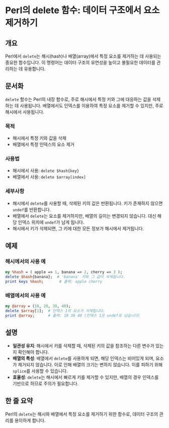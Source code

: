 <!--
Meta Description: # Perl의 delete 함수: 데이터 구조에서 요소 제거하기 ## 개요 Perl에서 `delete`는 해시(hash)나 배열(array)에서 특정 요소를 제거하는 데 사용되는 중요한 함수입니다. 이 명령어는 데이터 구조의 유연성을 높이고 불필요한 데이터를 관리하는 ...
Meta Keywords: delete, 해시에서, hash, array, 배열에서
-->

# Perl의 delete 함수: 데이터 구조에서 요소 제거하기

## 개요
Perl에서 `delete`는 해시(hash)나 배열(array)에서 특정 요소를 제거하는 데 사용되는 중요한 함수입니다. 이 명령어는 데이터 구조의 유연성을 높이고 불필요한 데이터를 관리하는 데 유용합니다.

## 문서화
`delete` 함수는 Perl의 내장 함수로, 주로 해시에서 특정 키와 그에 대응하는 값을 삭제하는 데 사용됩니다. 배열에서도 인덱스를 이용하여 특정 요소를 제거할 수 있지만, 주로 해시에서 사용됩니다.

### 목적
- 해시에서 특정 키와 값을 삭제
- 배열에서 특정 인덱스의 요소 제거

### 사용법
- 해시에서 사용: `delete $hash{key}`
- 배열에서 사용: `delete $array[index]`

### 세부사항
- 해시에서 `delete`를 사용할 때, 삭제된 키의 값은 반환됩니다. 키가 존재하지 않으면 `undef`를 반환합니다.
- 배열에서 `delete`는 요소를 제거하지만, 배열의 길이는 변경되지 않습니다. 대신 해당 인덱스 위치에 `undef`가 남게 됩니다.
- 해시에서 키가 삭제되면, 그 키에 대한 모든 정보가 해시에서 제거됩니다.

## 예제
### 해시에서의 사용 예
```perl
my %hash = ( apple => 1, banana => 2, cherry => 3 );
delete $hash{banana};  # 'banana' 키와 그 값이 삭제됩니다.
print keys %hash;       # 출력: apple cherry
```

### 배열에서의 사용 예
```perl
my @array = (10, 20, 30, 40);
delete $array[1];  # 인덱스 1의 요소가 삭제됩니다.
print @array;      # 출력: 10 30 40 (인덱스 1은 undef로 남습니다)
```

## 설명
- **일관성 유지**: 해시에서 키를 삭제할 때, 삭제된 키의 값을 참조하는 다른 변수가 있는지 확인해야 합니다.
- **배열의 특성**: 배열에서 `delete`를 사용하게 되면, 해당 인덱스는 비어있게 되며, 요소가 제거되지 않습니다. 이로 인해 배열의 크기는 변하지 않습니다. 이를 피하기 위해 `splice`를 사용할 수 있습니다.
- **효율성**: `delete`는 해시에서 빠르게 키를 제거할 수 있지만, 배열의 경우 인덱스를 기반으로 하므로 주의가 필요합니다.

## 한 줄 요약
Perl의 `delete`는 해시와 배열에서 특정 요소를 제거하기 위한 함수로, 데이터 구조의 관리를 용이하게 합니다.